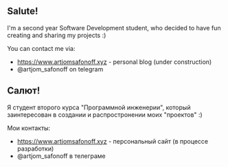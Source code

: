 ## Salute! 

I'm a second year Software Development student, who decided to have fun creating and sharing my projects :)

You can contact me via:
- https://www.artjomsafonoff.xyz - personal blog (under construction)
- @artjom_safonoff on telegram
##
## Салют! 

Я студент второго курса "Программной инженерии", который заинтересован в создании и распростронении моих "проектов" :)

Мои контакты:
- https://www.artjomsafonoff.xyz - персональный сайт (в процессе разработки)
- @artjom_safonoff в телеграме
